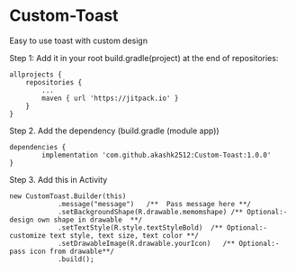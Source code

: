 # Custom-Toast
Easy to use toast with custom design

Step 1:
Add it in your root build.gradle(project) at the end of repositories:

	allprojects {
		repositories {
			...
			maven { url 'https://jitpack.io' }
		}
	}
  
  Step 2. Add the dependency (build.gradle (module app))

	dependencies {
	        implementation 'com.github.akashk2512:Custom-Toast:1.0.0'
	}
  
  Step 3. Add this in Activity

	new CustomToast.Builder(this)
                .message("message")   /**  Pass message here **/
                .setBackgroundShape(R.drawable.memomshape) /** Optional:- design own shape in drawable  **/
                .setTextStyle(R.style.textStyleBold)  /** Optional:-  customize text style, text size, text color **/
                .setDrawableImage(R.drawable.yourIcon)   /** Optional:- pass icon from drawable**/
                .build();
	       
 
  
  
  

